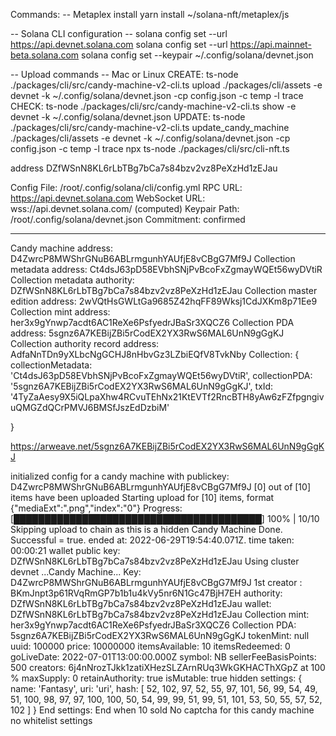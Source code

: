 Commands:
-- Metaplex install 
yarn install ~/solana-nft/metaplex/js     

-- Solana CLI configuration --
solana config set --url https://api.devnet.solana.com
solana config set --url https://api.mainnet-beta.solana.com
solana config set --keypair ~/.config/solana/devnet.json

-- Upload commands --
Mac or Linux
CREATE:
ts-node ./packages/cli/src/candy-machine-v2-cli.ts upload ./packages/cli/assets -e devnet -k ~/.config/solana/devnet.json -cp config.json -c temp -l trace
CHECK:
ts-node ./packages/cli/src/candy-machine-v2-cli.ts show -e devnet -k ~/.config/solana/devnet.json 
UPDATE:
 ts-node ./packages/cli/src/candy-machine-v2-cli.ts update_candy_machine ./packages/cli/assets -e devnet -k ~/.config/solana/devnet.json -cp config.json -c temp -l trace
npx ts-node ./packages/cli/src/cli-nft.ts

address DZfWSnN8KL6rLbTBg7bCa7s84bzv2vz8PeXzHd1zEJau

Config File: /root/.config/solana/cli/config.yml
RPC URL: https://api.devnet.solana.com 
WebSocket URL: wss://api.devnet.solana.com/ (computed)
Keypair Path: /root/.config/solana/devnet.json 
Commitment: confirmed 

-----------------------------------------------

Candy machine address:  D4ZwrcP8MWShrGNuB6ABLrmgunhYAUfjE8vCBgG7Mf9J
Collection metadata address:  Ct4dsJ63pD58EVbhSNjPvBcoFxZgmayWQEt56wyDVtiR
Collection metadata authority:  DZfWSnN8KL6rLbTBg7bCa7s84bzv2vz8PeXzHd1zEJau
Collection master edition address:  2wVQtHsGWLtGa9685Z42hqFF89Wksj1CdJXKm8p71Ee9
Collection mint address:  her3x9gYnwp7acdt6AC1ReXe6PsfyedrJBaSr3XQCZ6
Collection PDA address:  5sgnz6A7KEBijZBi5rCodEX2YX3RwS6MAL6UnN9gGgKJ
Collection authority record address:  AdfaNnTDn9yXLbcNgGCHJ8nHbvGz3LZbiEQfV8TvkNby
Collection:  {
  collectionMetadata: 'Ct4dsJ63pD58EVbhSNjPvBcoFxZgmayWQEt56wyDVtiR',
  collectionPDA: '5sgnz6A7KEBijZBi5rCodEX2YX3RwS6MAL6UnN9gGgKJ',
  txId: '4TyZaAesy9X5iQLpaXhw4RCvuTEhNx21KtEVTf2RncBTH8yAw6zFZfpgngivuQMGZdQCrPMVJ6BMSfJszEdDzbiM'

}

https://arweave.net/5sgnz6A7KEBijZBi5rCodEX2YX3RwS6MAL6UnN9gGgKJ

initialized config for a candy machine with publickey: D4ZwrcP8MWShrGNuB6ABLrmgunhYAUfjE8vCBgG7Mf9J
[0] out of [10] items have been uploaded
Starting upload for [10] items, format {"mediaExt":".png","index":"0"}
Progress: [████████████████████████████████████████] 100% | 10/10
Skipping upload to chain as this is a hidden Candy Machine
Done. Successful = true.
ended at: 2022-06-29T19:54:40.071Z. time taken: 00:00:21
wallet public key: DZfWSnN8KL6rLbTBg7bCa7s84bzv2vz8PeXzHd1zEJau
Using cluster devnet
...Candy Machine...
Key: D4ZwrcP8MWShrGNuB6ABLrmgunhYAUfjE8vCBgG7Mf9J
1st creator : BKmJnpt3p61RVqRmGP7b1b1u4kVy5nr6N1Gc47BjH7EH
authority:  DZfWSnN8KL6rLbTBg7bCa7s84bzv2vz8PeXzHd1zEJau
wallet:  DZfWSnN8KL6rLbTBg7bCa7s84bzv2vz8PeXzHd1zEJau
Collection mint:  her3x9gYnwp7acdt6AC1ReXe6PsfyedrJBaSr3XQCZ6
Collection PDA:  5sgnz6A7KEBijZBi5rCodEX2YX3RwS6MAL6UnN9gGgKJ
tokenMint:  null
uuid:  100000
price:  10000000
itemsAvailable:  10
itemsRedeemed:  0
goLiveDate:  2022-07-01T13:00:00.000Z
symbol:  NB
sellerFeeBasisPoints:  500
creators: 
6j4nNrozTJkk1zatiXHezSLZArnRUq3WkGKHACThXGpZ at 100 %
maxSupply:  0
retainAuthority:  true
isMutable:  true
hidden settings:  {
  name: 'Fantasy',
  uri: 'uri',
  hash: [
     52, 102, 97, 52,  55, 97, 101,  56,
     99,  54, 49, 51, 100, 98,  97,  97,
    100, 100, 50, 54,  99, 99,  51,  99,
     51, 101, 53, 50,  55, 57,  52, 102
  ]
}
End settings: 
End when 10 sold
No captcha for this candy machine
no whitelist settings